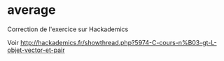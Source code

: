 # average
Correction de l'exercice sur Hackademics

Voir http://hackademics.fr/showthread.php?5974-C-cours-n%B03-gt-L-objet-vector-et-pair

